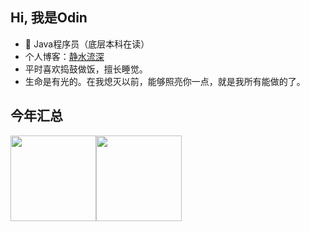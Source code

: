 ## Hi, 我是Odin 

- 🧑‍ Java程序员（底层本科在读）
-  个人博客：<a target="_blank" href="http://ice.code-farmer.cloud/">静水流深</a>
-  平时喜欢捣鼓做饭，擅长睡觉。
-  生命是有光的。在我熄灭以前，能够照亮你一点，就是我所有能做的了。
## 今年汇总 

<img align="" height="137px" src="https://github-readme-stats.vercel.app/api?username=SuricSun&hide_title=true&hide_border=true&show_icons=true&include_all_commits=true&line_height=21&bg_color=0,EC6C6C,FFD479,FFFC79,73FA79&theme=graywhite&locale=cn" /><img align="" height="137px" src="https://github-readme-stats.vercel.app/api/top-langs/?username=SuricSun&hide_title=true&hide_border=true&layout=compact&bg_color=0,73FA79,73FDFF,D783FF&theme=graywhite&locale=cn" />
